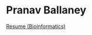 # Pranav Ballaney

[Resume (Bioinformatics)](https://ballaneypranav.github.io/resume_bioinformatics.pdf)


